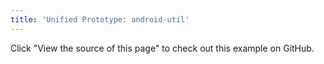 ```yaml
---
title: 'Unified Prototype: android-util'
---
```


Click "View the source of this page" to check out this example on GitHub.
